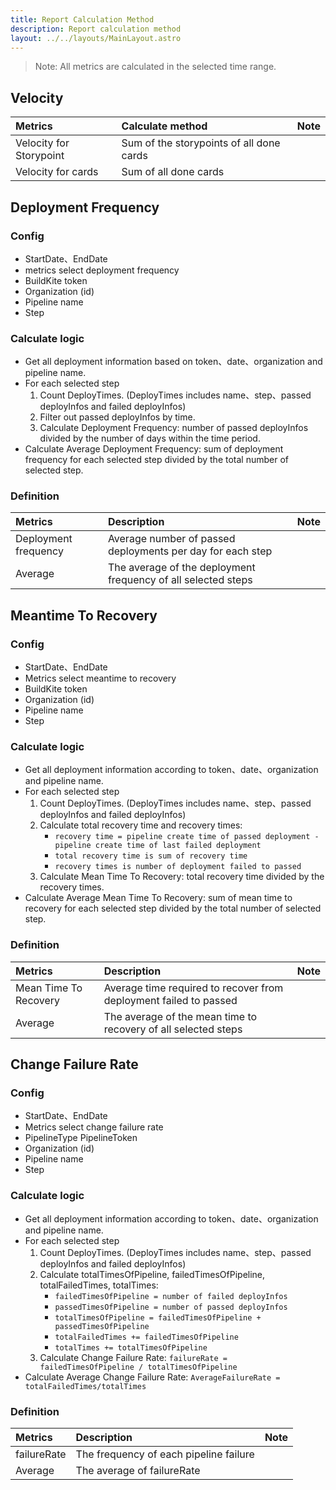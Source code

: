 ```yaml
---
title: Report Calculation Method
description: Report calculation method
layout: ../../layouts/MainLayout.astro
---
```


> Note: All metrics are calculated in the selected time range.

## Velocity

| Metrics                 | Calculate method                         | Note |
| :---------------------- | :--------------------------------------- | :--- |
| Velocity for Storypoint | Sum of the storypoints of all done cards |      |
| Velocity for cards      | Sum of all done cards                    |      |

## Deployment Frequency

### Config

- StartDate、EndDate
- metrics select deployment frequency
- BuildKite token
- Organization (id)
- Pipeline name
- Step

### Calculate logic

- Get all deployment information based on token、date、organization and pipeline name.
- For each selected step
  1. Count DeployTimes. (DeployTimes includes name、step、passed deployInfos and failed deployInfos)
  2. Filter out passed deployInfos by time.
  3. Calculate Deployment Frequency: number of passed deployInfos divided by the number of days within the time
     period.
- Calculate Average Deployment Frequency: sum of deployment frequency for each selected step divided by the total number
  of selected step.

### Definition

| Metrics              | Description                                                   | Note |
| :------------------- | :------------------------------------------------------------ | :--- |
| Deployment frequency | Average number of passed deployments per day for each step    |      |
| Average              | The average of the deployment frequency of all selected steps |      |

## Meantime To Recovery

### Config

- StartDate、EndDate
- Metrics select meantime to recovery
- BuildKite token
- Organization (id)
- Pipeline name
- Step

### Calculate logic

- Get all deployment information according to token、date、organization and pipeline name.
- For each selected step
  1. Count DeployTimes. (DeployTimes includes name、step、passed deployInfos and failed deployInfos)
  2. Calculate total recovery time and recovery times:
     - `recovery time = pipeline create time of passed deployment - pipeline create time of last failed deployment`
     - `total recovery time is sum of recovery time`
     - `recovery times is number of deployment failed to passed`
  3. Calculate Mean Time To Recovery: total recovery time divided by the recovery times.
- Calculate Average Mean Time To Recovery: sum of mean time to recovery for each selected step divided by the total
  number of selected step.

### Definition

| Metrics               | Description                                                       | Note |
| :-------------------- | :---------------------------------------------------------------- | :--- |
| Mean Time To Recovery | Average time required to recover from deployment failed to passed |      |
| Average               | The average of the mean time to recovery of all selected steps    |      |

## Change Failure Rate

### Config

- StartDate、EndDate
- Metrics select change failure rate
- PipelineType PipelineToken
- Organization (id)
- Pipeline name
- Step

### Calculate logic

- Get all deployment information according to token、date、organization and pipeline name.
- For each selected step
  1. Count DeployTimes. (DeployTimes includes name、step、passed deployInfos and failed deployInfos)
  2. Calculate totalTimesOfPipeline, failedTimesOfPipeline, totalFailedTimes, totalTimes:
     - `failedTimesOfPipeline = number of failed deployInfos`
     - `passedTimesOfPipeline = number of passed deployInfos`
     - `totalTimesOfPipeline = failedTimesOfPipeline + passedTimesOfPipeline`
     - `totalFailedTimes += failedTimesOfPipeline`
     - `totalTimes += totalTimesOfPipeline`
  3. Calculate Change Failure Rate: `failureRate = failedTimesOfPipeline / totalTimesOfPipeline`
- Calculate Average Change Failure Rate: `AverageFailureRate = totalFailedTimes/totalTimes`

### Definition

| Metrics     | Description                            | Note |
| :---------- | :------------------------------------- | :--- |
| failureRate | The frequency of each pipeline failure |      |
| Average     | The average of failureRate             |      |
